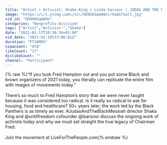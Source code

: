 ```yaml
---
title: "Artist + Activist: Shaka King + Linda Sarsour | JUDAS AND THE BLACK MESSIAH"
image: "https:\/\/i.ytimg.com\/vi\/GDOU6GqeW4o\/hqdefault.jpg"
vid_id: "GDOU6GqeW4o"
categories: "Nonprofits-Activism"
tags: ["Artist","Activist:","Shaka"]
date: "2022-01-17T10:30:34+03:00"
vid_date: "2021-02-19T23:06:01Z"
duration: "PT18M9S"
viewcount: "478"
likeCount: "17"
dislikeCount: ""
channel: "Participant"
---
```

{% raw %}“If you took Fred Hampton out and you put some Black and brown organizers of 2021 today, you literally can replicate the entire film with images of movements today.” <br /><br />There’s so much to Fred Hampton’s story that we were never taught because it was considered too radical. Is it really so radical to ask for housing, food and healthcare? 50+ years later, the work led by the Black Panthers is as timely as ever. #JudasAndTheBlackMessiah director Shaka King and @untilfreedom cofounder @lsarsour discuss the ongoing work of activists today and why we must set straight the true legacy of Chairman Fred. <br /><br />Join the movement at LiveForThePeople.com{% endraw %}
